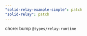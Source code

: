 ```yaml
---
"solid-relay-example-simple": patch
"solid-relay": patch
---
```


chore: bump `@types/relay-runtime`
